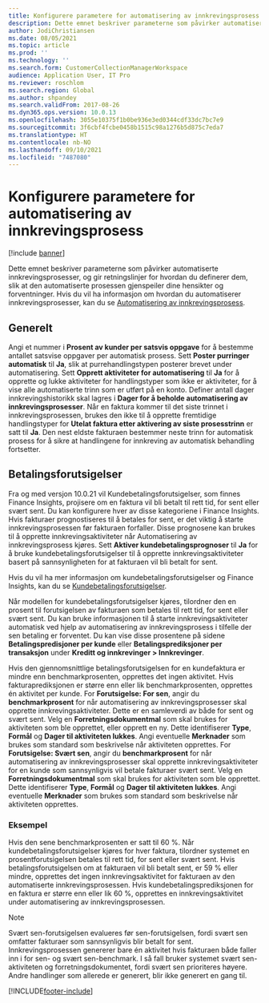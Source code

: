 ```yaml
---
title: Konfigurere parametere for automatisering av innkrevingsprosess
description: Dette emnet beskriver parameterne som påvirker automatiserte innkrevingsprosesser, og gir retningslinjer for hvordan du definerer dem, slik at den automatiserte prosessen gjenspeiler dine hensikter og forventninger.
author: JodiChristiansen
ms.date: 08/05/2021
ms.topic: article
ms.prod: ''
ms.technology: ''
ms.search.form: CustomerCollectionManagerWorkspace
audience: Application User, IT Pro
ms.reviewer: roschlom
ms.search.region: Global
ms.author: shpandey
ms.search.validFrom: 2017-08-26
ms.dyn365.ops.version: 10.0.13
ms.openlocfilehash: 3055e10375f1b0be936e3ed0344cdf33dc7bc7e9
ms.sourcegitcommit: 3f6cbf4fcbe0458b1515c98a1276b5d875c7eda7
ms.translationtype: HT
ms.contentlocale: nb-NO
ms.lasthandoff: 09/10/2021
ms.locfileid: "7487080"
---
```

# <a name="configure-parameters-for-collection-process-automation"></a>Konfigurere parametere for automatisering av innkrevingsprosess

[!include [banner](../includes/banner.md)]

Dette emnet beskriver parameterne som påvirker automatiserte innkrevingsprosesser, og gir retningslinjer for hvordan du definerer dem, slik at den automatiserte prosessen gjenspeiler dine hensikter og forventninger. Hvis du vil ha informasjon om hvordan du automatiserer innkrevingsprosesser, kan du se [Automatisering av innkrevingsprosess](collections-process-automate.md).

## <a name="general"></a>Generelt
Angi et nummer i **Prosent av kunder per satsvis oppgave** for å bestemme antallet satsvise oppgaver per automatisk prosess. Sett **Poster purringer automatisk** til **Ja**, slik at purrehandlingstypen posterer brevet under automatisering. Sett **Opprett aktiviteter for automatisering** til **Ja** for å opprette og lukke aktiviteter for handlingstyper som ikke er aktiviteter, for å vise alle automatiserte trinn som er utført på en konto. Definer antall dager innkrevingshistorikk skal lagres i **Dager for å beholde automatisering av innkrevingsprosesser**. Når en faktura kommer til det siste trinnet i innkrevingsprosessen, brukes den ikke til å opprette fremtidige handlingstyper for **Utelat faktura etter aktivering av siste prosesstrinn** er satt til **Ja**. Den nest eldste fakturaen bestemmer neste trinn for automatisk prosess for å sikre at handlingene for innkreving av automatisk behandling fortsetter. 

## <a name="payment-predictions"></a>Betalingsforutsigelser
Fra og med versjon 10.0.21 vil Kundebetalingsforutsigelser, som finnes Finance Insights, projisere om en faktura vil bli betalt til rett tid, for sent eller svært sent. Du kan konfigurere hver av disse kategoriene i Finance Insights. Hvis fakturaer prognostiseres til å betales for sent, er det viktig å starte innkrevingsprosessen før fakturaen forfaller. Disse prognosene kan brukes til å opprette innkrevingsaktiviteter når Automatisering av innkrevingsprosess kjøres. Sett **Aktiver kundebetalingsprognoser** til **Ja** for å bruke kundebetalingsforutsigelser til å opprette innkrevingsaktiviteter basert på sannsynligheten for at fakturaen vil bli betalt for sent. 

Hvis du vil ha mer informasjon om kundebetalingsforutsigelser og Finance Insights, kan du se [Kundebetalingsforutsigelser](payment-insights-overview.md).

Når modellen for kundebetalingsforutsigelser kjøres, tilordner den en prosent til forutsigelsen av fakturaen som betales til rett tid, for sent eller svært sent. Du kan bruke informasjonen til å starte innkrevingsaktiviteter automatisk ved hjelp av automatisering av innkrevingsprosess i tilfelle der sen betaling er forventet. Du kan vise disse prosentene på sidene **Betalingspredisjoner per kunde** eller **Betalingsprediksjoner per transaksjon** under **Kreditt og innkrevinger > Innkrevinger**. 

Hvis den gjennomsnittlige betalingsforutsigelsen for en kundefaktura er mindre enn benchmarkprosenten, opprettes det ingen aktivitet. Hvis fakturaprediksjonen er større enn eller lik benchmarkprosenten, opprettes én aktivitet per kunde. For **Forutsigelse: For sen**, angir du **benchmarkprosent** for når automatisering av innkrevingsprosesser skal opprette innkrevingsaktiviteter. Dette er en samleverdi av både for sent og svært sent. Velg en **Forretningsdokumentmal** som skal brukes for aktiviteten som ble opprettet, eller opprett en ny. Dette identifiserer **Type**, **Formål** og **Dager til aktiviteten lukkes**. Angi eventuelle **Merknader** som brukes som standard som beskrivelse når aktiviteten opprettes. For **Forutsigelse: Svært sen**, angir du **benchmarkprosent** for når automatisering av innkrevingsprosesser skal opprette innkrevingsaktiviteter for en kunde som sannsynligvis vil betale fakturaer svært sent. Velg en **Forretningsdokumentmal** som skal brukes for aktiviteten som ble opprettet. Dette identifiserer **Type**, **Formål** og **Dager til aktiviteten lukkes**. Angi eventuelle **Merknader** som brukes som standard som beskrivelse når aktiviteten opprettes. 

### <a name="example"></a>Eksempel
Hvis den sene benchmarkprosenten er satt til 60 %. Når kundebetalingsforutsigelser kjøres for hver faktura, tilordner systemet en prosentforutsigelsen betales til rett tid, for sent eller svært sent. Hvis betalingsforutsigelsen om at fakturaen vil bli betalt sent, er 59 % eller mindre, opprettes det ingen innkrevingsaktivitet for fakturaen av den automatiserte innkrevingsprosessen. Hvis kundebetalingsprediksjonen for en faktura er større enn eller lik 60 %, opprettes en innkrevingsaktivitet under automatisering av innkrevingsprosessen. 

> [!NOTE]
> Svært sen-forutsigelsen evalueres før sen-forutsigelsen, fordi svært sen omfatter fakturaer som sannsynligvis blir betalt for sent. Innkrevingsprosessen genererer bare én aktivitet hvis fakturaen både faller inn i for sen- og svært sen-benchmark. I så fall bruker systemet svært sen-aktiviteten og forretningsdokumentet, fordi svært sen prioriteres høyere. Andre handlinger som allerede er generert, blir ikke generert en gang til.

[!INCLUDE[footer-include](../../includes/footer-banner.md)]
